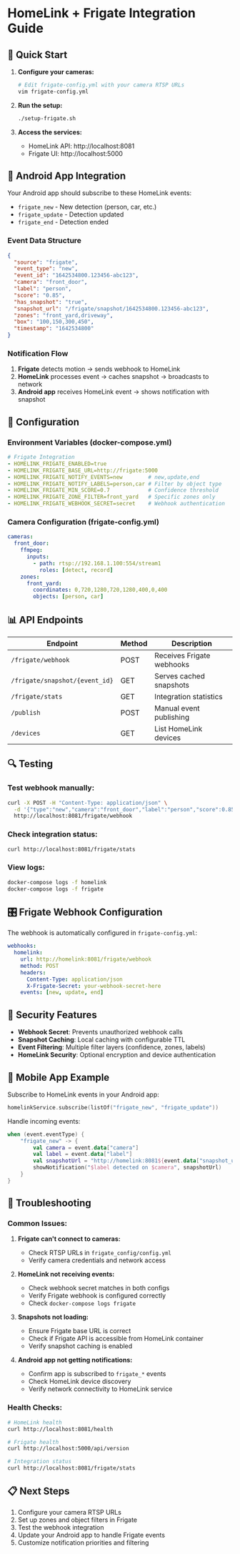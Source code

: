 # HomeLink + Frigate Integration Guide

## 🚀 Quick Start

1. **Configure your cameras:**
   ```bash
   # Edit frigate-config.yml with your camera RTSP URLs
   vim frigate-config.yml
   ```

2. **Run the setup:**
   ```bash
   ./setup-frigate.sh
   ```

3. **Access the services:**
   - HomeLink API: http://localhost:8081
   - Frigate UI: http://localhost:5000

## 📱 Android App Integration

Your Android app should subscribe to these HomeLink events:
- `frigate_new` - New detection (person, car, etc.)
- `frigate_update` - Detection updated
- `frigate_end` - Detection ended

### Event Data Structure
```json
{
  "source": "frigate",
  "event_type": "new",
  "event_id": "1642534800.123456-abc123",
  "camera": "front_door",
  "label": "person",
  "score": "0.85",
  "has_snapshot": "true",
  "snapshot_url": "/frigate/snapshot/1642534800.123456-abc123",
  "zones": "front_yard,driveway",
  "box": "100,150,300,450",
  "timestamp": "1642534800"
}
```

### Notification Flow
1. **Frigate** detects motion → sends webhook to HomeLink
2. **HomeLink** processes event → caches snapshot → broadcasts to network
3. **Android app** receives HomeLink event → shows notification with snapshot

## 🔧 Configuration

### Environment Variables (docker-compose.yml)
```yaml
# Frigate Integration
- HOMELINK_FRIGATE_ENABLED=true
- HOMELINK_FRIGATE_BASE_URL=http://frigate:5000
- HOMELINK_FRIGATE_NOTIFY_EVENTS=new        # new,update,end
- HOMELINK_FRIGATE_NOTIFY_LABELS=person,car # Filter by object type
- HOMELINK_FRIGATE_MIN_SCORE=0.7            # Confidence threshold
- HOMELINK_FRIGATE_ZONE_FILTER=front_yard   # Specific zones only
- HOMELINK_FRIGATE_WEBHOOK_SECRET=secret    # Webhook authentication
```

### Camera Configuration (frigate-config.yml)
```yaml
cameras:
  front_door:
    ffmpeg:
      inputs:
        - path: rtsp://192.168.1.100:554/stream1
          roles: [detect, record]
    zones:
      front_yard:
        coordinates: 0,720,1280,720,1280,400,0,400
        objects: [person, car]
```

## 📊 API Endpoints

| Endpoint | Method | Description |
|----------|--------|-------------|
| `/frigate/webhook` | POST | Receives Frigate webhooks |
| `/frigate/snapshot/{event_id}` | GET | Serves cached snapshots |
| `/frigate/stats` | GET | Integration statistics |
| `/publish` | POST | Manual event publishing |
| `/devices` | GET | List HomeLink devices |

## 🔍 Testing

### Test webhook manually:
```bash
curl -X POST -H "Content-Type: application/json" \
  -d '{"type":"new","camera":"front_door","label":"person","score":0.85}' \
  http://localhost:8081/frigate/webhook
```

### Check integration status:
```bash
curl http://localhost:8081/frigate/stats
```

### View logs:
```bash
docker-compose logs -f homelink
docker-compose logs -f frigate
```

## 🎛️ Frigate Webhook Configuration

The webhook is automatically configured in `frigate-config.yml`:
```yaml
webhooks:
  homelink:
    url: http://homelink:8081/frigate/webhook
    method: POST
    headers:
      Content-Type: application/json
      X-Frigate-Secret: your-webhook-secret-here
    events: [new, update, end]
```

## 🔐 Security Features

- **Webhook Secret**: Prevents unauthorized webhook calls
- **Snapshot Caching**: Local caching with configurable TTL
- **Event Filtering**: Multiple filter layers (confidence, zones, labels)
- **HomeLink Security**: Optional encryption and device authentication

## 📱 Mobile App Example

Subscribe to HomeLink events in your Android app:
```kotlin
homelinkService.subscribe(listOf("frigate_new", "frigate_update"))
```

Handle incoming events:
```kotlin
when (event.eventType) {
    "frigate_new" -> {
        val camera = event.data["camera"]
        val label = event.data["label"] 
        val snapshotUrl = "http://homelink:8081${event.data["snapshot_url"]}"
        showNotification("$label detected on $camera", snapshotUrl)
    }
}
```

## 🐛 Troubleshooting

### Common Issues:

1. **Frigate can't connect to cameras:**
   - Check RTSP URLs in `frigate_config/config.yml`
   - Verify camera credentials and network access

2. **HomeLink not receiving events:**
   - Check webhook secret matches in both configs
   - Verify Frigate webhook is configured correctly
   - Check `docker-compose logs frigate`

3. **Snapshots not loading:**
   - Ensure Frigate base URL is correct
   - Check if Frigate API is accessible from HomeLink container
   - Verify snapshot caching is enabled

4. **Android app not getting notifications:**
   - Confirm app is subscribed to `frigate_*` events
   - Check HomeLink device discovery
   - Verify network connectivity to HomeLink service

### Health Checks:
```bash
# HomeLink health
curl http://localhost:8081/health

# Frigate health  
curl http://localhost:5000/api/version

# Integration status
curl http://localhost:8081/frigate/stats
```

## 📋 Next Steps

1. Configure your camera RTSP URLs
2. Set up zones and object filters in Frigate
3. Test the webhook integration
4. Update your Android app to handle Frigate events
5. Customize notification priorities and filtering